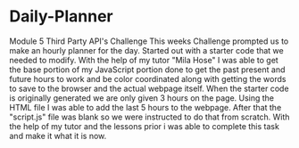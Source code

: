 # Daily-Planner

Module 5 Third Party API's Challenge
This weeks Challenge prompted us to make an hourly planner for the day. Started out with a starter code that we needed to modify. With the help of my tutor "Mila Hose" I was able to get the base portion of my JavaScript portion done to get the past present and future hours to work and be color coordinated along with getting the words to save to the browser and the actual webpage itself.
When the starter code is originally generated we are only given 3 hours on the page. Using the HTML file I was able to add the last 5 hours to the webpage. After that the "script.js" file was blank so we were instructed to do that from scratch. With the help of my tutor and the lessons prior i was able to complete this task and make it what it is now.
